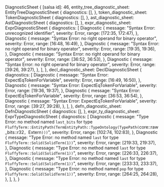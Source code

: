 DiagnosticSheet {
    [salsa id]: 46,
    entity_tree_diagnostic_sheet: EntityTreeDiagnosticSheet {
        diagnostics: [],
    },
    token_diagnostic_sheet: TokenDiagnosticSheet {
        diagnostics: [],
    },
    ast_diagnostic_sheet: AstDiagnosticSheet {
        diagnostics: [],
    },
    expr_diagnostic_sheet: ExprDiagnosticSheet {
        diagnostics: [
            Diagnostic {
                message: "Syntax Error: unrecognized identifier",
                severity: Error,
                range: [172:35, 172:47),
            },
            Diagnostic {
                message: "Syntax Error: no right operand for binary operator",
                severity: Error,
                range: [16:48, 16:49),
            },
            Diagnostic {
                message: "Syntax Error: no right operand for binary operator",
                severity: Error,
                range: [19:35, 19:36),
            },
            Diagnostic {
                message: "Syntax Error: no right operand for binary operator",
                severity: Error,
                range: [36:52, 36:53),
            },
            Diagnostic {
                message: "Syntax Error: no right operand for binary operator",
                severity: Error,
                range: [39:26, 39:27),
            },
        ],
    },
    decl_diagnostic_sheet: DeclDiagnosticSheet {
        diagnostics: [
            Diagnostic {
                message: "Syntax Error: ExpectEqTokenForVariable",
                severity: Error,
                range: [16:49, 16:50),
            },
            Diagnostic {
                message: "Syntax Error: ExpectEqTokenForVariable",
                severity: Error,
                range: [19:36, 19:37),
            },
            Diagnostic {
                message: "Syntax Error: ExpectEqTokenForVariable",
                severity: Error,
                range: [36:53, 36:54),
            },
            Diagnostic {
                message: "Syntax Error: ExpectEqTokenForVariable",
                severity: Error,
                range: [39:27, 39:28),
            },
        ],
    },
    defn_diagnostic_sheet: DefnDiagnosticSheet {
        diagnostics: [],
    },
    expr_ty_diagnostic_sheet: ExprTypeDiagnosticSheet {
        diagnostics: [
            Diagnostic {
                message: "Type Error: no method named `last_bits` for type `FluffyTerm::EntityPath(TermEntityPath::TypeOntology(TypePath(`core::raw_bits::r32`, `Extern`)))`",
                severity: Error,
                range: [102:74, 102:83),
            },
            Diagnostic {
                message: "Type Error: no method named `last` for type `FluffyTerm::Solid(SolidTerm(1))`",
                severity: Error,
                range: [219:33, 219:37),
            },
            Diagnostic {
                message: "Type Error: no method named `last` for type `FluffyTerm::Solid(SolidTerm(1))`",
                severity: Error,
                range: [226:33, 226:37),
            },
            Diagnostic {
                message: "Type Error: no method named `last` for type `FluffyTerm::Solid(SolidTerm(1))`",
                severity: Error,
                range: [233:33, 233:37),
            },
            Diagnostic {
                message: "Type Error: no method named `pop` for type `FluffyTerm::Solid(SolidTerm(1))`",
                severity: Error,
                range: [264:25, 264:28),
            },
        ],
    },
}